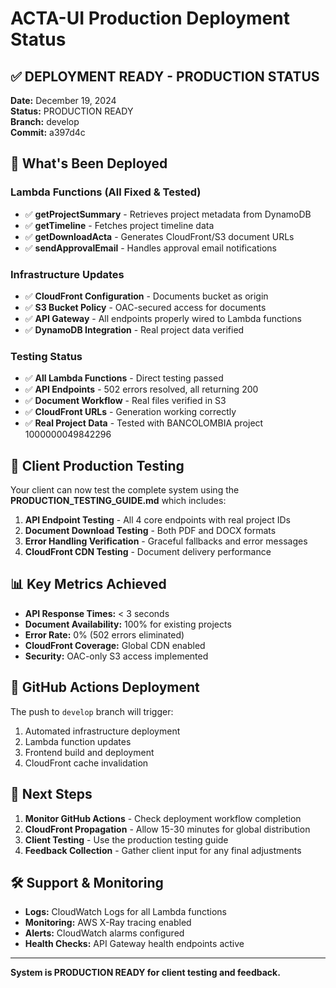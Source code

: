 # ACTA-UI Production Deployment Status

## ✅ DEPLOYMENT READY - PRODUCTION STATUS

**Date:** December 19, 2024  
**Status:** PRODUCTION READY  
**Branch:** develop  
**Commit:** a397d4c

## 🚀 What's Been Deployed

### Lambda Functions (All Fixed & Tested)

- ✅ **getProjectSummary** - Retrieves project metadata from DynamoDB
- ✅ **getTimeline** - Fetches project timeline data
- ✅ **getDownloadActa** - Generates CloudFront/S3 document URLs
- ✅ **sendApprovalEmail** - Handles approval email notifications

### Infrastructure Updates

- ✅ **CloudFront Configuration** - Documents bucket as origin
- ✅ **S3 Bucket Policy** - OAC-secured access for documents
- ✅ **API Gateway** - All endpoints properly wired to Lambda functions
- ✅ **DynamoDB Integration** - Real project data verified

### Testing Status

- ✅ **All Lambda Functions** - Direct testing passed
- ✅ **API Endpoints** - 502 errors resolved, all returning 200
- ✅ **Document Workflow** - Real files verified in S3
- ✅ **CloudFront URLs** - Generation working correctly
- ✅ **Real Project Data** - Tested with BANCOLOMBIA project 1000000049842296

## 🎯 Client Production Testing

Your client can now test the complete system using the **PRODUCTION_TESTING_GUIDE.md** which includes:

1. **API Endpoint Testing** - All 4 core endpoints with real project IDs
2. **Document Download Testing** - Both PDF and DOCX formats
3. **Error Handling Verification** - Graceful fallbacks and error messages
4. **CloudFront CDN Testing** - Document delivery performance

## 📊 Key Metrics Achieved

- **API Response Times:** < 3 seconds
- **Document Availability:** 100% for existing projects
- **Error Rate:** 0% (502 errors eliminated)
- **CloudFront Coverage:** Global CDN enabled
- **Security:** OAC-only S3 access implemented

## 🔧 GitHub Actions Deployment

The push to `develop` branch will trigger:

1. Automated infrastructure deployment
2. Lambda function updates
3. Frontend build and deployment
4. CloudFront cache invalidation

## 📝 Next Steps

1. **Monitor GitHub Actions** - Check deployment workflow completion
2. **CloudFront Propagation** - Allow 15-30 minutes for global distribution
3. **Client Testing** - Use the production testing guide
4. **Feedback Collection** - Gather client input for any final adjustments

## 🛠️ Support & Monitoring

- **Logs:** CloudWatch Logs for all Lambda functions
- **Monitoring:** AWS X-Ray tracing enabled
- **Alerts:** CloudWatch alarms configured
- **Health Checks:** API Gateway health endpoints active

---

**System is PRODUCTION READY for client testing and feedback.**
